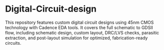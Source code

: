 # Digital-Circuit-design
This repository features custom digital circuit designs using 45nm CMOS technology with Cadence EDA tools. It covers the full schematic to GDSII flow, including schematic design, custom layout, DRC/LVS checks, parasitic extraction, and post-layout simulation for optimized, fabrication-ready circuits.
